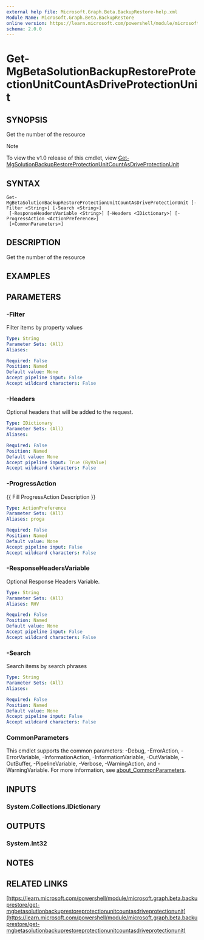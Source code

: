 ```yaml
---
external help file: Microsoft.Graph.Beta.BackupRestore-help.xml
Module Name: Microsoft.Graph.Beta.BackupRestore
online version: https://learn.microsoft.com/powershell/module/microsoft.graph.beta.backuprestore/get-mgbetasolutionbackuprestoreprotectionunitcountasdriveprotectionunit
schema: 2.0.0
---
```


# Get-MgBetaSolutionBackupRestoreProtectionUnitCountAsDriveProtectionUnit

## SYNOPSIS
Get the number of the resource

> [!NOTE]
> To view the v1.0 release of this cmdlet, view [Get-MgSolutionBackupRestoreProtectionUnitCountAsDriveProtectionUnit](/powershell/module/Microsoft.Graph.BackupRestore/Get-MgSolutionBackupRestoreProtectionUnitCountAsDriveProtectionUnit?view=graph-powershell-1.0)

## SYNTAX

```
Get-MgBetaSolutionBackupRestoreProtectionUnitCountAsDriveProtectionUnit [-Filter <String>] [-Search <String>]
 [-ResponseHeadersVariable <String>] [-Headers <IDictionary>] [-ProgressAction <ActionPreference>]
 [<CommonParameters>]
```

## DESCRIPTION
Get the number of the resource

## EXAMPLES

## PARAMETERS

### -Filter
Filter items by property values

```yaml
Type: String
Parameter Sets: (All)
Aliases:

Required: False
Position: Named
Default value: None
Accept pipeline input: False
Accept wildcard characters: False
```

### -Headers
Optional headers that will be added to the request.

```yaml
Type: IDictionary
Parameter Sets: (All)
Aliases:

Required: False
Position: Named
Default value: None
Accept pipeline input: True (ByValue)
Accept wildcard characters: False
```

### -ProgressAction
{{ Fill ProgressAction Description }}

```yaml
Type: ActionPreference
Parameter Sets: (All)
Aliases: proga

Required: False
Position: Named
Default value: None
Accept pipeline input: False
Accept wildcard characters: False
```

### -ResponseHeadersVariable
Optional Response Headers Variable.

```yaml
Type: String
Parameter Sets: (All)
Aliases: RHV

Required: False
Position: Named
Default value: None
Accept pipeline input: False
Accept wildcard characters: False
```

### -Search
Search items by search phrases

```yaml
Type: String
Parameter Sets: (All)
Aliases:

Required: False
Position: Named
Default value: None
Accept pipeline input: False
Accept wildcard characters: False
```

### CommonParameters
This cmdlet supports the common parameters: -Debug, -ErrorAction, -ErrorVariable, -InformationAction, -InformationVariable, -OutVariable, -OutBuffer, -PipelineVariable, -Verbose, -WarningAction, and -WarningVariable. For more information, see [about_CommonParameters](http://go.microsoft.com/fwlink/?LinkID=113216).

## INPUTS

### System.Collections.IDictionary
## OUTPUTS

### System.Int32
## NOTES

## RELATED LINKS

[https://learn.microsoft.com/powershell/module/microsoft.graph.beta.backuprestore/get-mgbetasolutionbackuprestoreprotectionunitcountasdriveprotectionunit](https://learn.microsoft.com/powershell/module/microsoft.graph.beta.backuprestore/get-mgbetasolutionbackuprestoreprotectionunitcountasdriveprotectionunit)
























